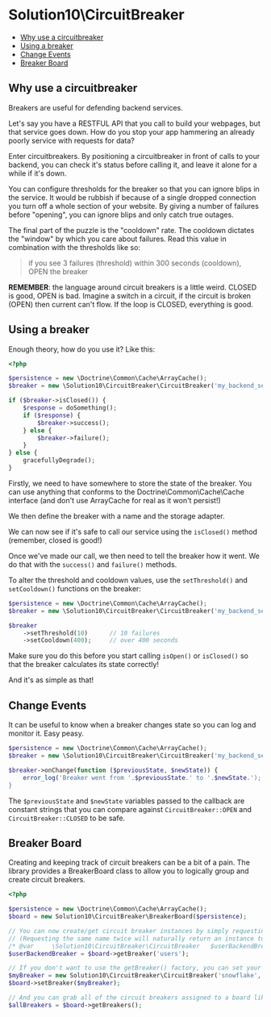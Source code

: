# Solution10\CircuitBreaker

- [Why use a circuitbreaker](#why-use-a-circuitbreaker)
- [Using a breaker](#using-a-breaker)
- [Change Events](#change-events)
- [Breaker Board](#breaker-board)

## Why use a circuitbreaker

Breakers are useful for defending backend services.

Let's say you have a RESTFUL API that you call to build your webpages, but that service
goes down. How do you stop your app hammering an already poorly service with requests for
data?

Enter circuitbreakers. By positioning a circuitbreaker in front of calls to your backend, you
can check it's status before calling it, and leave it alone for a while if it's down.

You can configure thresholds for the breaker so that you can ignore blips in the service.
It would be rubbish if because of a single dropped connection you turn off a whole section
of your website. By giving a number of failures before "opening", you can ignore blips and only
catch true outages.

The final part of the puzzle is the "cooldown" rate. The cooldown dictates the "window" by
which you care about failures. Read this value in combination with the thresholds like so:

> if you see 3 failures (threshold) within 300 seconds (cooldown), OPEN the breaker

**REMEMBER**: the language around circuit breakers is a little weird. CLOSED is good, OPEN
is bad. Imagine a switch in a circuit, if the circuit is broken (OPEN) then current can't flow.
If the loop is CLOSED, everything is good.

## Using a breaker

Enough theory, how do you use it? Like this:

```php
<?php

$persistence = new \Doctrine\Common\Cache\ArrayCache();
$breaker = new \Solution10\CircuitBreaker\CircuitBreaker('my_backend_service', $persistence);

if ($breaker->isClosed()) {
    $response = doSomething();
    if ($response) {
        $breaker->success();
    } else {
        $breaker->failure();
    }
} else {
    gracefullyDegrade();
}
```

Firstly, we need to have somewhere to store the state of the breaker. You can use anything
that conforms to the Doctrine\Common\Cache\Cache interface (and don't use ArrayCache for real
as it won't persist!)

We then define the breaker with a name and the storage adapter.

We can now see if it's safe to call our service using the `isClosed()` method (remember, closed
is good!)

Once we've made our call, we then need to tell the breaker how it went. We do that with the
`success()` and `failure()` methods.

To alter the threshold and cooldown values, use the `setThreshold()` and `setCooldown()` functions
on the breaker:

```php
$persistence = new \Doctrine\Common\Cache\ArrayCache();
$breaker = new \Solution10\CircuitBreaker\CircuitBreaker('my_backend_service', $persistence);

$breaker
    ->setThreshold(10)      // 10 failures
    ->setCooldown(400);     // over 400 seconds
```

Make sure you do this before you start calling `isOpen()` or `isClosed()` so that the breaker
calculates its state correctly!

And it's as simple as that!

## Change Events

It can be useful to know when a breaker changes state so you can log and monitor it. Easy peasy.

```php
$persistence = new \Doctrine\Common\Cache\ArrayCache();
$breaker = new \Solution10\CircuitBreaker\CircuitBreaker('my_backend_service', $persistence);

$breaker->onChange(function ($previousState, $newState)) {
    error_log('Breaker went from '.$previousState.' to '.$newState.');
}
```

The `$previousState` and `$newState` variables passed to the callback are constant strings
that you can compare against `CircuitBreaker::OPEN` and `CircuitBreaker::CLOSED` to be safe.

## Breaker Board

Creating and keeping track of circuit breakers can be a bit of a pain. The library provides a
BreakerBoard class to allow you to logically group and create circuit breakers.

```php
<?php

$persistence = new \Doctrine\Common\Cache\ArrayCache();
$board = new Solution10\CircuitBreaker\BreakerBoard($persistence);

// You can now create/get circuit breaker instances by simply requesting them by name:
// (Requesting the same name twice will naturally return an instance to the same circuitbreaker)
/* @var     \Solution10\CircuitBreaker\CircuitBreaker   $userBackendBreaker     */
$userBackendBreaker = $board->getBreaker('users');

// If you don't want to use the getBreaker() factory, you can set your own breakers to the board:
$myBreaker = new Solution10\CircuitBreaker\CircuitBreaker('snowflake', $persistence);
$board->setBreaker($myBreaker);

// And you can grab all of the circuit breakers assigned to a board like so:
$allBreakers = $board->getBreakers();

```
